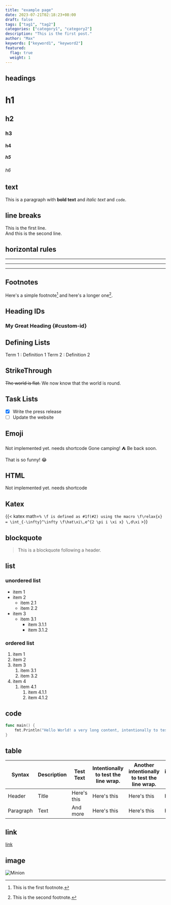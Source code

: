 ```yaml
---
title: "example page"
date: 2023-07-21T02:18:23+08:00
draft: false
tags: ["tag1", "tag2"]
categories: ["category1", "category2"]
description: "This is the first post."
author: "Max"
keywords: ["keyword1", "keyword2"]
featured: 
  flag: true
  weight: 1
---
```

## headings
# h1
## h2
### h3
#### h4
##### h5
###### h6

## text
This is a paragraph with **bold text** and *italic text* and `code`.

## line breaks
This is the first line.  
And this is the second line.

## horizontal rules
---  
___  
***  

## Footnotes
Here's a simple footnote[^1] and here's a longer one[^2].

[^1]: This is the first footnote.
[^2]: This is the second footnote.

## Heading IDs
### My Great Heading {#custom-id}

## Defining Lists
Term 1
: Definition 1
Term 2
: Definition 2

## StrikeThrough
~~The world is flat.~~ We now know that the world is round.

## Task Lists
- [x] Write the press release
- [ ] Update the website

## Emoji
Not implemented yet. needs shortcode
Gone camping! :tent: Be back soon.

That is so funny! :joy:

## HTML
Not implemented yet. needs shortcode

## Katex
{{< katex math=`% \f is defined as #1f(#2) using the macro
\f\relax{x} = \int_{-\infty}^\infty
    \f\hat\xi\,e^{2 \pi i \xi x}
    \,d\xi` >}}

## blockquote
> This is a blockquote following a header.

## list
### unordered list
- item 1
- item 2
  - item 2.1
  - item 2.2
- item 3
  - item 3.1
    - item 3.1.1
    - item 3.1.2

### ordered list
1. item 1
2. item 2
3. item 3
   1. item 3.1
   2. item 3.2
4. item 4
   1. item 4.1
        1. item 4.1.1
        2. item 4.1.2

## code
```go
func main() {
    fmt.Println("Hello World! a very long content, intentionally to test the line wrap.")
}
```

## table
| Syntax | Description | Test Text | Intentionally to test the line wrap. | Another intentionally to test the line wrap. | Yet another intentionally to test the line wrap. | Averylongwordthatteststhelinebreak. |
| ----------- | ----------- | ----------- | ----------- | ----------- | ----------- | ----------- |
| Header | Title | Here's this | Here's this | Here's this | Here's this | Here's this |
| Paragraph | Text | And more | Here's this | Here's this | Here's this | Here's this |
## link
[link](https://example.com)

## image
![Minion](https://octodex.github.com/images/minion.png)



